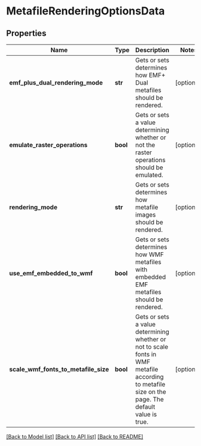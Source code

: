 # MetafileRenderingOptionsData

## Properties
Name | Type | Description | Notes
------------ | ------------- | ------------- | -------------
**emf_plus_dual_rendering_mode** | **str** | Gets or sets determines how EMF+ Dual metafiles should be rendered. | [optional] 
**emulate_raster_operations** | **bool** | Gets or sets a value determining whether or not the raster operations should be emulated.              | [optional] 
**rendering_mode** | **str** | Gets or sets determines how metafile images should be rendered. | [optional] 
**use_emf_embedded_to_wmf** | **bool** | Gets or sets determines how WMF metafiles with embedded EMF metafiles should be rendered. | [optional] 
**scale_wmf_fonts_to_metafile_size** | **bool** | Gets or sets a value determining whether or not to scale fonts in WMF metafile according to metafile size on the page. The default value is true. | [optional] 

[[Back to Model list]](../README.md#documentation-for-models) [[Back to API list]](../README.md#documentation-for-api-endpoints) [[Back to README]](../README.md)

